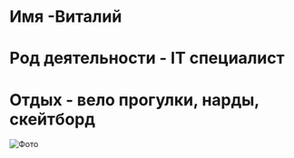 # Имя -Виталий
# Род деятельности - IT специалист
# Отдых - вело прогулки, нарды, скейтборд

![Фото](https://imgur.com/a/LEXaZvu)